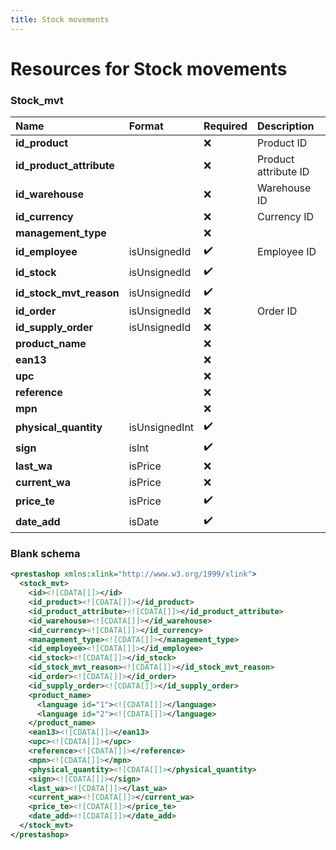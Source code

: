```yaml
---
title: Stock movements
---
```


# Resources for Stock movements

### Stock_mvt

|           Name           |    Format     | Required |     Description      |
| :----------------------- | :------------ | :------- | :------------------- |
| **id_product**           |               | ❌        | Product ID           |
| **id_product_attribute** |               | ❌        | Product attribute ID |
| **id_warehouse**         |               | ❌        | Warehouse ID         |
| **id_currency**          |               | ❌        | Currency ID          |
| **management_type**      |               | ❌        |                      |
| **id_employee**          | isUnsignedId  | ✔️       | Employee ID          |
| **id_stock**             | isUnsignedId  | ✔️       |                      |
| **id_stock_mvt_reason**  | isUnsignedId  | ✔️       |                      |
| **id_order**             | isUnsignedId  | ❌        | Order ID             |
| **id_supply_order**      | isUnsignedId  | ❌        |                      |
| **product_name**         |               | ❌        |                      |
| **ean13**                |               | ❌        |                      |
| **upc**                  |               | ❌        |                      |
| **reference**            |               | ❌        |                      |
| **mpn**                  |               | ❌        |                      |
| **physical_quantity**    | isUnsignedInt | ✔️       |                      |
| **sign**                 | isInt         | ✔️       |                      |
| **last_wa**              | isPrice       | ❌        |                      |
| **current_wa**           | isPrice       | ❌        |                      |
| **price_te**             | isPrice       | ✔️       |                      |
| **date_add**             | isDate        | ✔️       |                      |


### Blank schema

```xml
<prestashop xmlns:xlink="http://www.w3.org/1999/xlink">
  <stock_mvt>
    <id><![CDATA[]]></id>
    <id_product><![CDATA[]]></id_product>
    <id_product_attribute><![CDATA[]]></id_product_attribute>
    <id_warehouse><![CDATA[]]></id_warehouse>
    <id_currency><![CDATA[]]></id_currency>
    <management_type><![CDATA[]]></management_type>
    <id_employee><![CDATA[]]></id_employee>
    <id_stock><![CDATA[]]></id_stock>
    <id_stock_mvt_reason><![CDATA[]]></id_stock_mvt_reason>
    <id_order><![CDATA[]]></id_order>
    <id_supply_order><![CDATA[]]></id_supply_order>
    <product_name>
      <language id="1"><![CDATA[]]></language>
      <language id="2"><![CDATA[]]></language>
    </product_name>
    <ean13><![CDATA[]]></ean13>
    <upc><![CDATA[]]></upc>
    <reference><![CDATA[]]></reference>
    <mpn><![CDATA[]]></mpn>
    <physical_quantity><![CDATA[]]></physical_quantity>
    <sign><![CDATA[]]></sign>
    <last_wa><![CDATA[]]></last_wa>
    <current_wa><![CDATA[]]></current_wa>
    <price_te><![CDATA[]]></price_te>
    <date_add><![CDATA[]]></date_add>
  </stock_mvt>
</prestashop>
```

